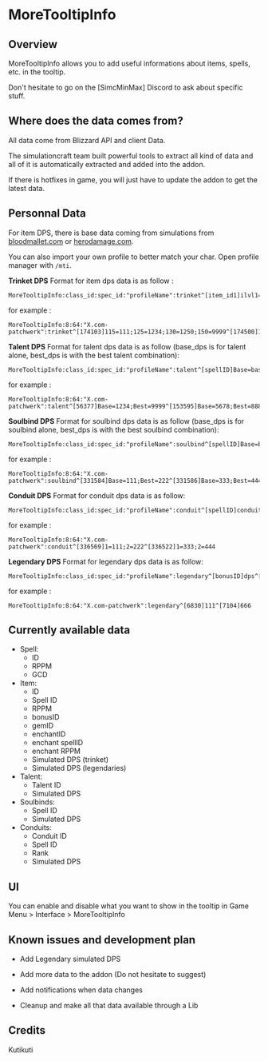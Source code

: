 # MoreTooltipInfo

## Overview
MoreTooltipInfo allows you to add useful informations about items, spells, etc. in the tooltip. 

Don't hesitate to go on the [SimcMinMax] Discord to ask about specific stuff.


## Where does the data comes from?
All data come from Blizzard API and client Data.

The simulationcraft team built powerful tools to extract all kind of data and all of it is automatically extracted and added into the addon.

If there is hotfixes in game, you will just have to update the addon to get the latest data.

## Personnal Data
For item DPS, there is base data coming from simulations from [bloodmallet.com](https://bloodmallet.com/) or [herodamage.com](https://www.herodamage.com/).

You can also import your own profile to better match your char. Open profile manager with `/mti`.

**Trinket DPS**
Format for item dps data is as follow :
```
MoreTooltipInfo:class_id:spec_id:"profileName":trinket^[item_id1]ilvl1=dps1;ilvl2=dps2;ilvl3=dps3^[item_id2]ilvl4=dps4;ilvl5=dps5;ilvl6=dps6
```

for example :
```
MoreTooltipInfo:8:64:"X.com-patchwerk":trinket^[174103]115=111;125=1234;130=1250;150=9999^[174500]115=111;125=123;130=456;135=789
```

**Talent DPS**
Format for talent dps data is as follow (base_dps is for talent alone, best_dps is with the best talent combination):
```
MoreTooltipInfo:class_id:spec_id:"profileName":talent^[spellID]Base=base_dps;Best=best_dps^[spellID2]Base=base_dps2;Best=best_dps2
```

for example :
```
MoreTooltipInfo:8:64:"X.com-patchwerk":talent^[56377]Base=1234;Best=9999^[153595]Base=5678;Best=8888
```

**Soulbind DPS**
Format for soulbind dps data is as follow (base_dps is for soulbind alone, best_dps is with the best soulbind combination):
```
MoreTooltipInfo:class_id:spec_id:"profileName":soulbind^[spellID]Base=base_dps;Best=best_dps^[spellID]Base=base_dps;Best=best_dps
```

for example :
```
MoreTooltipInfo:8:64:"X.com-patchwerk":soulbind^[331584]Base=111;Best=222^[331586]Base=333;Best=444
```

**Conduit DPS**
Format for conduit dps data is as follow:
```
MoreTooltipInfo:class_id:spec_id:"profileName":conduit^[spellID]conduit_rank=dps1;conduit_rank2=dps2^[spellID]conduit_rank=dps3;conduit_rank2=dps4
```

for example :
```
MoreTooltipInfo:8:64:"X.com-patchwerk":conduit^[336569]1=111;2=222^[336522]1=333;2=444
```

**Legendary DPS**
Format for legendary dps data is as follow:
```
MoreTooltipInfo:class_id:spec_id:"profileName":legendary^[bonusID]dps^[bonusID2]dps2
```

for example :
```
MoreTooltipInfo:8:64:"X.com-patchwerk":legendary^[6830]111^[7104]666
```

## Currently available data
- Spell:
  - ID
  - RPPM
  - GCD
- Item:
  - ID
  - Spell ID
  - RPPM
  - bonusID
  - gemID
  - enchantID
  - enchant spellID
  - enchant RPPM
  - Simulated DPS (trinket)
  - Simulated DPS (legendaries)
- Talent:
  - Talent ID
  - Simulated DPS
- Soulbinds:
  - Spell ID
  - Simulated DPS
- Conduits:
  - Conduit ID
  - Spell ID
  - Rank
  - Simulated DPS

## UI
You can enable and disable what you want to show in the tooltip in Game Menu > Interface > MoreTooltipInfo
 
## Known issues and development plan
- Add Legendary simulated DPS

- Add more data to the addon (Do not hesitate to suggest)

- Add notifications when data changes

- Cleanup and make all that data available through a Lib


## Credits
Kutikuti